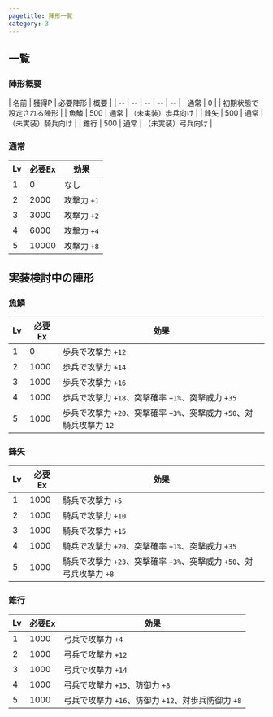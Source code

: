 ```yaml
---
pagetitle: 陣形一覧
category: 3
---
```


## 一覧

### 陣形概要

| 名前 | 獲得P | 必要陣形 | 概要 |
| -- | -- | -- | -- | -- |
| 通常 | 0 | | 初期状態で設定される陣形 |
| 魚鱗 | 500 | 通常 | （未実装）歩兵向け |
| 鋒矢 | 500 | 通常 | （未実装）騎兵向け |
| 錐行 | 500 | 通常 | （未実装）弓兵向け |

### 通常

| Lv | 必要Ex | 効果 |
| -- | -- | -- |
| 1 | 0 | なし |
| 2 | 2000 | 攻撃力 `+1` |
| 3 | 3000 | 攻撃力 `+2` |
| 4 | 6000 | 攻撃力 `+4` |
| 5 | 10000 | 攻撃力 `+8` |

## 実装検討中の陣形

### 魚鱗

| Lv | 必要Ex | 効果 |
| -- | -- | -- |
| 1 | 0 | 歩兵で攻撃力 `+12` |
| 2 | 1000 | 歩兵で攻撃力 `+14` |
| 3 | 1000 | 歩兵で攻撃力 `+16` |
| 4 | 1000 | 歩兵で攻撃力 `+18`、突撃確率 `+1%`、突撃威力 `+35` |
| 5 | 1000 | 歩兵で攻撃力 `+20`、突撃確率 `+3%`、突撃威力 `+50`、対騎兵攻撃力 `12` |

### 鋒矢

| Lv | 必要Ex | 効果 |
| -- | -- | -- |
| 1 | 1000 | 騎兵で攻撃力 `+5` |
| 2 | 1000 | 騎兵で攻撃力 `+10` |
| 3 | 1000 | 騎兵で攻撃力 `+15` |
| 4 | 1000 | 騎兵で攻撃力 `+20`、突撃確率 `+1%`、突撃威力 `+35` |
| 5 | 1000 | 騎兵で攻撃力 `+23`、突撃確率 `+3%`、突撃威力 `+50`、対弓兵攻撃力 `+8` |

### 錐行

| Lv | 必要Ex | 効果 |
| -- | -- | -- |
| 1 | 1000 | 弓兵で攻撃力 `+4` |
| 2 | 1000 | 弓兵で攻撃力 `+12` |
| 3 | 1000 | 弓兵で攻撃力 `+14` |
| 4 | 1000 | 弓兵で攻撃力 `+15`、防御力 `+8` |
| 5 | 1000 | 弓兵で攻撃力 `+16`、防御力 `+12`、対歩兵防御力 `+8` |
